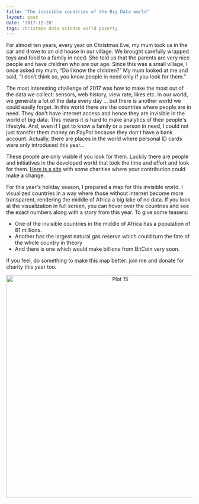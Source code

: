 ```yaml
---
title: "The invisible countries of the Big Data world"
layout: post
date: '2017-12-20'
tags: christmas data science world poverty
---
```


For almost ten years, every year on Christmas Eve, my mum took us in the car and drove to an old house in our village. We brought carefully wrapped toys and food to a family in need. She told us that the parents are very nice people and have children who are our age. Since this was a small village, I once asked my mum, “Do I know the children?” My mum looked at me and said, “I don’t think so, you know people in need only if you look for them.”

The most interesting challenge of 2017 was how to make the most out of the data we collect: sensors, web history, view rate, likes etc. In our world, we generate a lot of the data every day … but there is another world we could easily forget. In this world there are the countries where people are in need. They don't have internet access and hence they are invisible in the world of big data. This means it is hard to make analytics of their people's lifestyle. And, even if I got to know a family or a person in need, I could not just transfer them money on PayPal because they don't have a bank account. Actually, there are places in the world where personal ID cards were only introduced this year... 

These people are only visible if you look for them. Luckily there are people and initiatives in the developed world that took the time and effort and look for them. [Here is a site](https://www.givewell.org/charities/top-charities) with some charities where your contribution could make a change.

For this year's holiday season, I prepared a map for this invisible world. I visualized countries in a way where those without internet become more transparent, rendering the middle of Africa a big lake of no data. If you look at the visualization in full screen, you can hover over the countries and see the exact numbers along with a story from this year. To give some teasers:

- One of the invisible countries in the middle of Africa has a population of 81 millions.
- Another has the largest natural gas reserve which could turn the fate of the whole country in theory
- And there is one which would make billions from BitCoin very soon.

If you feel, do something to make this map better: join me and donate for charity this year too.

<div>
    <a href="https://plot.ly/~agostontorok/15/?share_key=EclAt7032dMVb5QJsDO6Br" target="_blank" title="The invisible countries" style="display: block; text-align: center;"><img src="https://plot.ly/~agostontorok/15.png?share_key=EclAt7032dMVb5QJsDO6Br" alt="Plot 15" style="max-width: 100%;width: 600px;"  width="600" onerror="this.onerror=null;this.src='https://plot.ly/404.png';" /></a>
    <script data-plotly="agostontorok:15" sharekey-plotly="EclAt7032dMVb5QJsDO6Br" src="https://plot.ly/embed.js" async></script>
</div>
